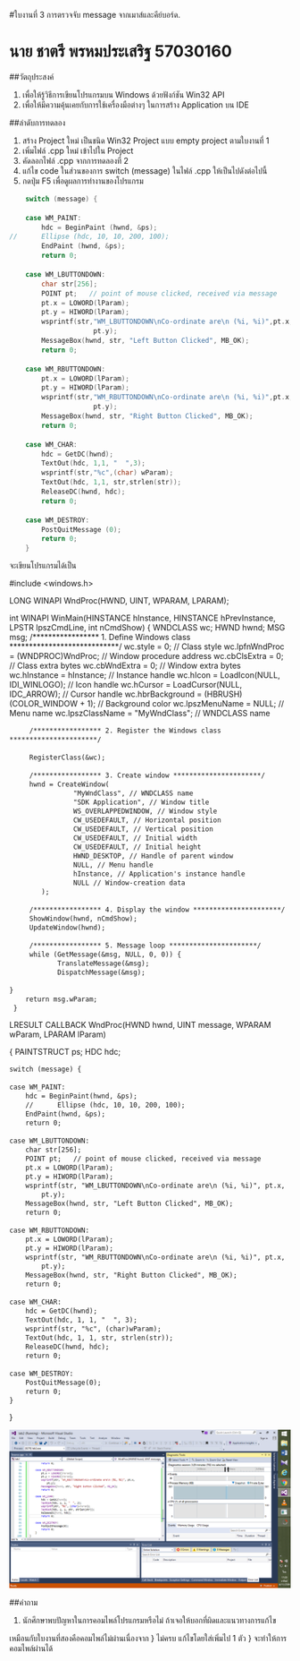 #ใบงานที่ 3 การตรวจจับ message จากเมาส์และคีย์บอร์ด.

# นาย ชาตรี พรหมประเสริฐ 57030160

##วัตถุประสงค์
1.	เพื่อให้รู้วิธีการเขียนโปรแกรมบน Windows ด้วยฟังก์ชัน Win32 API
2.	เพื่อให้มีความคุ้นเคยกับการใช้เครื่องมือต่างๆ ในการสร้าง Application บน IDE

##ลำดับการทดลอง
1.	สร้าง Project ใหม่ เป็นชนิด  Win32 Project แบบ empty project ตามใบงานที่ 1
2.	เพิ่มไฟล์ .cpp ใหม่ เข้าไปใน Project  
3.	คัดลอกไฟล์ .cpp จากการทดลองที่ 2
4.	แก้ไข code ในส่วนของการ switch (message) ในไฟล์ .cpp ให้เป็นไปดังต่อไปนี้
5. กดปุ่ม F5 เพื่อดูผลการทำงานของโปรแกรม
 
```c
    switch (message) {

    case WM_PAINT:
        hdc = BeginPaint (hwnd, &ps);
//      Ellipse (hdc, 10, 10, 200, 100);
        EndPaint (hwnd, &ps);
        return 0;

    case WM_LBUTTONDOWN:
        char str[256];
        POINT pt;   // point of mouse clicked, received via message
        pt.x = LOWORD(lParam);
        pt.y = HIWORD(lParam);
        wsprintf(str,"WM_LBUTTONDOWN\nCo-ordinate are\n (%i, %i)",pt.x,
                     pt.y);
        MessageBox(hwnd, str, "Left Button Clicked", MB_OK);
        return 0;

    case WM_RBUTTONDOWN:
        pt.x = LOWORD(lParam);
        pt.y = HIWORD(lParam);
        wsprintf(str,"WM_RBUTTONDOWN\nCo-ordinate are\n (%i, %i)",pt.x,
                     pt.y);
        MessageBox(hwnd, str, "Right Button Clicked", MB_OK);
        return 0;

    case WM_CHAR:
        hdc = GetDC(hwnd);
        TextOut(hdc, 1,1, "  ",3);
        wsprintf(str,"%c",(char) wParam);
        TextOut(hdc, 1,1, str,strlen(str));
        ReleaseDC(hwnd, hdc);
        return 0;

    case WM_DESTROY:
        PostQuitMessage (0);
        return 0;
    }
```

  จะเขียนโปรแกรมได้เป็น
  
  #include <windows.h>

 LONG WINAPI WndProc(HWND, UINT, WPARAM, LPARAM);

int 	WINAPI WinMain(HINSTANCE hInstance, HINSTANCE hPrevInstance,
	    	LPSTR lpszCmdLine, int nCmdShow)
	{
	 	WNDCLASS wc;
	  	HWND hwnd;
	 	MSG msg;
	 	/***************** 1. Define Windows class ****************************/
		wc.style = 0; // Class style
	 	wc.lpfnWndProc = (WNDPROC)WndProc; // Window procedure address
	 	wc.cbClsExtra = 0; // Class extra bytes
	 	wc.cbWndExtra = 0; // Window extra bytes
	 	wc.hInstance = hInstance; // Instance handle
	 	wc.hIcon = LoadIcon(NULL, IDI_WINLOGO); // Icon handle
	 	wc.hCursor = LoadCursor(NULL, IDC_ARROW); // Cursor handle
	 	wc.hbrBackground = (HBRUSH)(COLOR_WINDOW + 1); // Background color
	 	wc.lpszMenuName = NULL; // Menu name
	 	wc.lpszClassName = "MyWndClass"; // WNDCLASS name
	
		 /***************** 2. Register the Windows class **********************/
		
		 RegisterClass(&wc);
	
		 /***************** 3. Create window **********************/
		 hwnd = CreateWindow(
			 		"MyWndClass", // WNDCLASS name
			 		"SDK Application", // Window title
			 		WS_OVERLAPPEDWINDOW, // Window style
			 		CW_USEDEFAULT, // Horizontal position
			 		CW_USEDEFAULT, // Vertical position
			 		CW_USEDEFAULT, // Initial width
			 		CW_USEDEFAULT, // Initial height
			 		HWND_DESKTOP, // Handle of parent window
			 		NULL, // Menu handle
			 		hInstance, // Application's instance handle
					NULL // Window-creation data
			);
	
		 /***************** 4. Display the window **********************/
		 ShowWindow(hwnd, nCmdShow);
	 	 UpdateWindow(hwnd);
	
		 /***************** 5. Message loop **********************/
		 while (GetMessage(&msg, NULL, 0, 0)) {
		 		TranslateMessage(&msg);
		 		DispatchMessage(&msg);
		
	}
	 	return msg.wParam;
	 }

LRESULT CALLBACK WndProc(HWND hwnd, UINT message, WPARAM wParam,
	LPARAM lParam)

{
	PAINTSTRUCT ps;
	HDC hdc;

	switch (message) {

	case WM_PAINT:
		hdc = BeginPaint(hwnd, &ps);
		//      Ellipse (hdc, 10, 10, 200, 100);
		EndPaint(hwnd, &ps);
		return 0;

	case WM_LBUTTONDOWN:
		char str[256];
		POINT pt;   // point of mouse clicked, received via message
		pt.x = LOWORD(lParam);
		pt.y = HIWORD(lParam);
		wsprintf(str, "WM_LBUTTONDOWN\nCo-ordinate are\n (%i, %i)", pt.x,
			pt.y);
		MessageBox(hwnd, str, "Left Button Clicked", MB_OK);
		return 0;

	case WM_RBUTTONDOWN:
		pt.x = LOWORD(lParam);
		pt.y = HIWORD(lParam);
		wsprintf(str, "WM_RBUTTONDOWN\nCo-ordinate are\n (%i, %i)", pt.x,
			pt.y);
		MessageBox(hwnd, str, "Right Button Clicked", MB_OK);
		return 0;

	case WM_CHAR:
		hdc = GetDC(hwnd);
		TextOut(hdc, 1, 1, "  ", 3);
		wsprintf(str, "%c", (char)wParam);
		TextOut(hdc, 1, 1, str, strlen(str));
		ReleaseDC(hwnd, hdc);
		return 0;

	case WM_DESTROY:
		PostQuitMessage(0);
		return 0;
	}
}


  ![](https://github.com/est160/LAB-03/blob/master/HM/lab3.1.png?raw=true)

##คำถาม 

1.	นักศึกษาพบปัญหาในการคอมไพล์โปรแกรมหรือไม่ ถ้าเจอให้บอกที่ผิดและแนวทางการแก้ไข

  เหมือนกับใบงานที่สองคือคอมไพล์ไม่ผ่านเนื่องจาก } ไม่ครบ แก้ไขโดยใส่เพิ่มไป 1 ตัว } จะทำให้การคอมไพล์ผ่านได้
  
 
